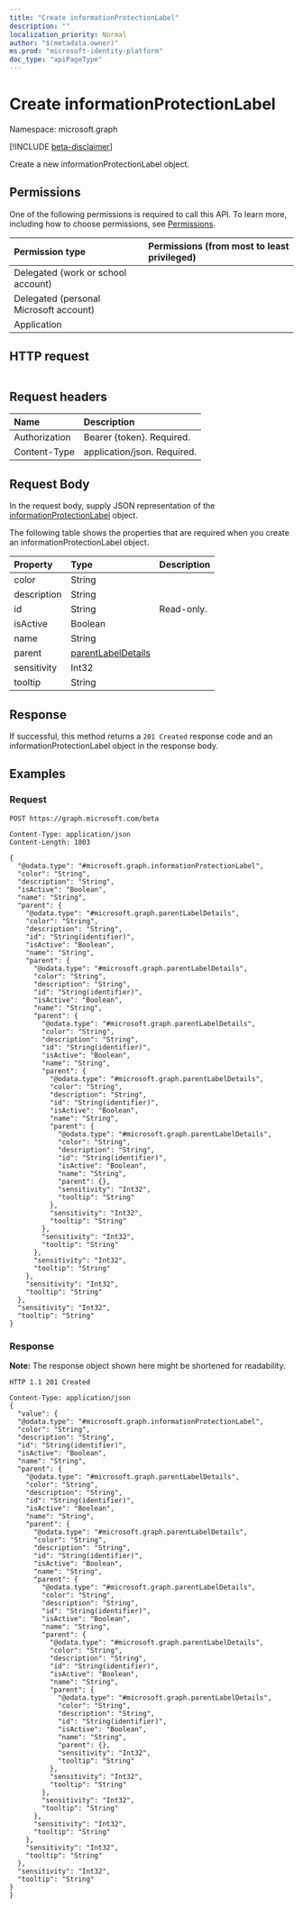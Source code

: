 ```yaml
---
title: "Create informationProtectionLabel"
description: ""
localization_priority: Normal
author: "$(metadata.owner)"
ms.prod: "microsoft-identity-platform"
doc_type: "apiPageType"
---
```


# Create informationProtectionLabel

Namespace: microsoft.graph

[!INCLUDE [beta-disclaimer](../../includes/beta-disclaimer.md)]

Create a new informationProtectionLabel object.

## Permissions

One of the following permissions is required to call this API. To learn more, including how to choose permissions, see [Permissions](/graph/permissions-reference).

| Permission type                        | Permissions (from most to least privileged) |
| :------------------------------------- | :------------------------------------------ |
| Delegated (work or school account)     |                                             |
| Delegated (personal Microsoft account) |                                             |
| Application                            |                                             |

## HTTP request

<!-- {
  "blockType": "ignored"
}
-->

```http

```

## Request headers

| Name          | Description                 |
| :------------ | :-------------------------- |
| Authorization | Bearer {token}. Required.   |
| Content-Type  | application/json. Required. |

## Request Body

In the request body, supply JSON representation of the [informationProtectionLabel](../resources/-informationprotectionlabel.md) object.

<!-- Actions and Functions -->

<!-- CRUD Methods -->

The following table shows the properties that are required when you create an informationProtectionLabel object.

| Property    | Type                                                     | Description |
| :---------- | :------------------------------------------------------- | :---------- |
| color       | String                                                   |             |
| description | String                                                   |             |
| id          | String                                                   | Read-only.  |
| isActive    | Boolean                                                  |             |
| name        | String                                                   |             |
| parent      | [parentLabelDetails](../resources/parentlabeldetails.md) |             |
| sensitivity | Int32                                                    |             |
| tooltip     | String                                                   |             |

## Response

If successful, this method returns a `201 Created` response code and an informationProtectionLabel object in the response body.

## Examples

### Request

<!-- {
  "blockType": "request",
  "name": "create_informationprotectionlabel"
}
-->

```http
POST https://graph.microsoft.com/beta

Content-Type: application/json
Content-Length: 1803

{
  "@odata.type": "#microsoft.graph.informationProtectionLabel",
  "color": "String",
  "description": "String",
  "isActive": "Boolean",
  "name": "String",
  "parent": {
    "@odata.type": "#microsoft.graph.parentLabelDetails",
    "color": "String",
    "description": "String",
    "id": "String(identifier)",
    "isActive": "Boolean",
    "name": "String",
    "parent": {
      "@odata.type": "#microsoft.graph.parentLabelDetails",
      "color": "String",
      "description": "String",
      "id": "String(identifier)",
      "isActive": "Boolean",
      "name": "String",
      "parent": {
        "@odata.type": "#microsoft.graph.parentLabelDetails",
        "color": "String",
        "description": "String",
        "id": "String(identifier)",
        "isActive": "Boolean",
        "name": "String",
        "parent": {
          "@odata.type": "#microsoft.graph.parentLabelDetails",
          "color": "String",
          "description": "String",
          "id": "String(identifier)",
          "isActive": "Boolean",
          "name": "String",
          "parent": {
            "@odata.type": "#microsoft.graph.parentLabelDetails",
            "color": "String",
            "description": "String",
            "id": "String(identifier)",
            "isActive": "Boolean",
            "name": "String",
            "parent": {},
            "sensitivity": "Int32",
            "tooltip": "String"
          },
          "sensitivity": "Int32",
          "tooltip": "String"
        },
        "sensitivity": "Int32",
        "tooltip": "String"
      },
      "sensitivity": "Int32",
      "tooltip": "String"
    },
    "sensitivity": "Int32",
    "tooltip": "String"
  },
  "sensitivity": "Int32",
  "tooltip": "String"
}

```

### Response

**Note:** The response object shown here might be shortened for readability.

<!-- {
  "blockType": "response",
  "truncated": true,
  "@odata.type": "microsoft.informationProtection.informationProtectionLabel"
}
-->

```http
HTTP 1.1 201 Created

Content-Type: application/json
{
  "value": {
  "@odata.type": "#microsoft.graph.informationProtectionLabel",
  "color": "String",
  "description": "String",
  "id": "String(identifier)",
  "isActive": "Boolean",
  "name": "String",
  "parent": {
    "@odata.type": "#microsoft.graph.parentLabelDetails",
    "color": "String",
    "description": "String",
    "id": "String(identifier)",
    "isActive": "Boolean",
    "name": "String",
    "parent": {
      "@odata.type": "#microsoft.graph.parentLabelDetails",
      "color": "String",
      "description": "String",
      "id": "String(identifier)",
      "isActive": "Boolean",
      "name": "String",
      "parent": {
        "@odata.type": "#microsoft.graph.parentLabelDetails",
        "color": "String",
        "description": "String",
        "id": "String(identifier)",
        "isActive": "Boolean",
        "name": "String",
        "parent": {
          "@odata.type": "#microsoft.graph.parentLabelDetails",
          "color": "String",
          "description": "String",
          "id": "String(identifier)",
          "isActive": "Boolean",
          "name": "String",
          "parent": {
            "@odata.type": "#microsoft.graph.parentLabelDetails",
            "color": "String",
            "description": "String",
            "id": "String(identifier)",
            "isActive": "Boolean",
            "name": "String",
            "parent": {},
            "sensitivity": "Int32",
            "tooltip": "String"
          },
          "sensitivity": "Int32",
          "tooltip": "String"
        },
        "sensitivity": "Int32",
        "tooltip": "String"
      },
      "sensitivity": "Int32",
      "tooltip": "String"
    },
    "sensitivity": "Int32",
    "tooltip": "String"
  },
  "sensitivity": "Int32",
  "tooltip": "String"
}
}

```
